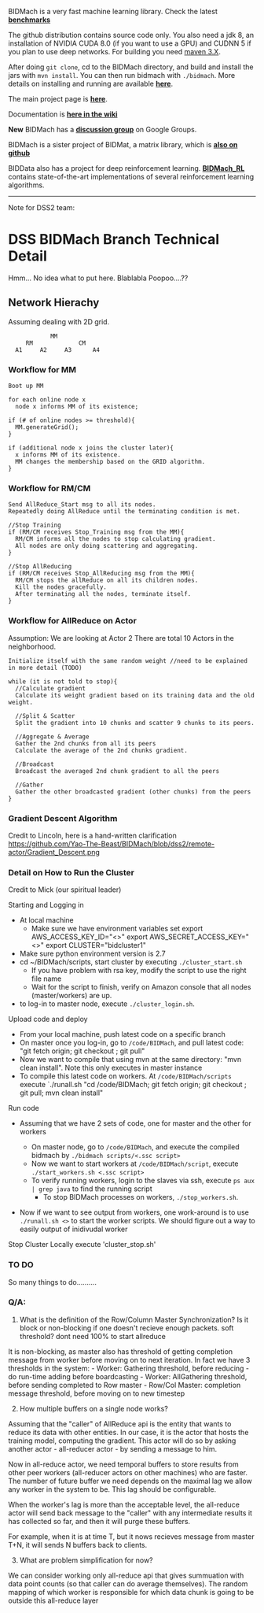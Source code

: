 

BIDMach is a very fast machine learning library. Check the latest <b><a href="https://github.com/BIDData/BIDMach/wiki/Benchmarks">benchmarks</a></b>

The github distribution contains source code only. You also need a jdk 8, an installation of NVIDIA CUDA 8.0 (if you want to use a GPU) and CUDNN 5 if you plan to use deep networks. For building you need <a href="https://maven.apache.org/docs/history.html">maven 3.X</a>.

After doing <code>git clone</code>, cd to the BIDMach directory, and build and install the jars with <code>mvn install</code>. You can then run bidmach with `./bidmach`. More details on installing and running are available <b><a href="https://github.com/BIDData/BIDMach/wiki/Installing-and-Running">here</a></b>.

The main project page is <b><a href="http://bid2.berkeley.edu/bid-data-project/">here</a></b>.

Documentation is <b><a href="https://github.com/BIDData/BIDMach/wiki">here in the wiki</a></b>

<b>New</b> BIDMach has a <b><a href="https://groups.google.com/forum/#!forum/bidmach-users-group">discussion group</a></b> on Google Groups.

BIDMach is a sister project of BIDMat, a matrix library, which is 
<b><a href="https://github.com/BIDData/BIDMat">also on github</a></b>

BIDData also has a project for deep reinforcement learning. <b><a href="https://github.com/BIDData/BIDMach_RL">BIDMach_RL</a></b> contains state-of-the-art implementations of several reinforcement learning algorithms.


- - - - -

Note for DSS2 team:

# DSS BIDMach Branch Technical Detail

Hmm... No idea what to put here. 
Blablabla Poopoo....??

## Network Hierachy

Assuming dealing with 2D grid.

                MM
         RM             CM
      A1     A2     A3      A4  

### Workflow for MM

```
Boot up MM

for each online node x
  node x informs MM of its existence;
  
if (# of online nodes >= threshold){
  MM.generateGrid();
}

if (additional node x joins the cluster later){
  x informs MM of its existence.
  MM changes the membership based on the GRID algorithm.
}
```

### Workflow for RM/CM
```
Send AllReduce_Start msg to all its nodes.
Repeatedly doing AllReduce until the terminating condition is met.

//Stop Training
if (RM/CM receives Stop_Training msg from the MM){
  RM/CM informs all the nodes to stop calculating gradient.
  All nodes are only doing scattering and aggregating.
}

//Stop AllReducing
if (RM/CM receives Stop_AllReducing msg from the MM){
  RM/CM stops the allReduce on all its children nodes.
  Kill the nodes gracefully.
  After terminating all the nodes, terminate itself.
}
```

### Workflow for AllReduce on Actor 
Assumption:
We are looking at Actor 2
There are total 10 Actors in the neighborhood.
```
Initialize itself with the same random weight //need to be explained in more detail (TODO)

while (it is not told to stop){
  //Calculate gradient
  Calculate its weight gradient based on its training data and the old weight.

  //Split & Scatter
  Split the gradient into 10 chunks and scatter 9 chunks to its peers.

  //Aggregate & Average
  Gather the 2nd chunks from all its peers 
  Calculate the average of the 2nd chunks gradient.

  //Broadcast
  Broadcast the averaged 2nd chunk gradient to all the peers
  
  //Gather
  Gather the other broadcasted gradient (other chunks) from the peers
}
```

### Gradient Descent Algorithm
Credit to Lincoln, here is a hand-written clarification \
https://github.com/Yao-The-Beast/BIDMach/blob/dss2/remote-actor/Gradient_Descent.png


### Detail on How to Run the Cluster
Credit to Mick (our spiritual leader)

Starting and Logging in
- At local machine
	- Make sure we have environment variables set
	export AWS_ACCESS_KEY_ID="<>"
	export AWS_SECRET_ACCESS_KEY="<>"
	export CLUSTER="bidcluster1"
-	Make sure python environment version is 2.7
- cd ~/BIDMach/scripts, start cluster by executing `./cluster_start.sh`
	- If you have problem with rsa key, modify the script to use the right file name
	- Wait for the script to finish, verify on Amazon console that all nodes (master/workers) are up. 
- to log-in to master node, execute `./cluster_login.sh`. 

Upload code and deploy
- From your local machine, push latest code on a specific branch
- On master once you log-in, go to `/code/BIDMach`, and pull latest code: "git fetch origin; git checkout <branch feature>; git pull"
- Now we want to compile that using mvn at the same directory: "mvn clean install". Note this only executes in master instance
- To compile this latest code on workers. At `/code/BIDMach/scripts` execute `./runall.sh "cd /code/BIDMach; git fetch origin; git checkout <branch feature>; git pull; mvn clean install"

Run code
- Assuming that we have 2 sets of code, one for master and the other for workers
	- On master node, go to `/code/BIDMach`, and execute the compiled bidmach by `./bidmach scripts/<.ssc script>`
	- Now we want to start workers at `/code/BIDMach/script`, execute `./start_workers.sh <.ssc script>`
  - To verify running workers, login to the slaves via ssh, execute `ps aux | grep java` to find the running script
	- To stop BIDMach processes on workers, `./stop_workers.sh`. 

- Now if we want to see output from workers, one work-around is to use `./runall.sh <>` to start the worker scripts. We should figure out a way to easily output of inidivudal worker

Stop Cluster
Locally execute 'cluster_stop.sh'


### TO DO 
So many things to do..........


### Q/A:

1) What is the definition of the Row/Column Master Synchronization? 
Is it block or non-blocking if one doesn't recieve enough packets.
soft threshold? dont need 100% to start allreduce

It is non-blocking, as master also has threshold of getting completion message from worker before moving on to next iteration.
In fact we have 3 thresholds in the system:
	- Worker: Gathering threshold, before reducing - do run-time adding before boardcasting
	- Worker: AllGathering threshold, before sending completed to Row master
	- Row/Col Master: completion message threshold, before moving on to new timestep


2) How multiple buffers on a single node works?

Assuming that the "caller" of AllReduce api is the entity that wants to reduce its data with other entities. In our case, it is the actor that hosts the training model, computing the gradient. This actor will do so by asking another actor - all-reducer actor - by sending a message to him. 

Now in all-reduce actor, we need temporal buffers to store results from other peer workers (all-reducer actors on other machines) who are faster. The number of future buffer we need depends on the maximal lag we allow any worker in the system to be. This lag should be configurable.

When the worker's lag is more than the acceptable level, the all-reduce actor will send back message to the "caller" with any intermediate results it has collected so far, and then it will purge these buffers. 

For example, when it is at time T, but it nows recieves message from master T+N, it will sends N buffers back to clients.

3) What are problem simplification for now?

We can consider working only all-reduce api that gives summuation with data point counts (so that caller can do average themselves).
The random mapping of which worker is responsible for which data chunk is going to be outside this all-reduce layer
